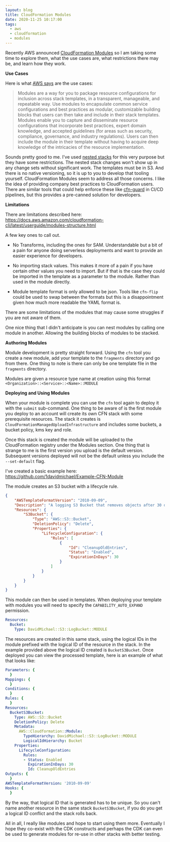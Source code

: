 ```yaml
---
layout: blog
title: CloudFormation Modules
date: 2020-11-25 10:17:00
tags:
  - aws
  - cloudformation
  - modules
---
```


Recently AWS announced [CloudFormation Modules](https://aws.amazon.com/blogs/mt/introducing-aws-cloudformation-modules/) so I am taking some time to explore them, what the use cases are, what restrictions there may be, and learn how they work.

**Use Cases**

Here is what [AWS says](https://docs.aws.amazon.com/cloudformation-cli/latest/userguide/modules.html) are the use cases:

> Modules are a way for you to package resource configurations for inclusion across stack templates, in a transparent, manageable, and repeatable way. Use modules to encapsulate common service configurations and best practices as modular, customizable building blocks that users can then take and include in their stack templates. Modules enable you to capture and disseminate resource configurations that incorporate best practices, expert domain knowledge, and accepted guidelines (for areas such as security, compliance, governance, and industry regulations). Users can then include the module in their template without having to acquire deep knowledge of the intricacies of the resource implementation.

Sounds pretty good to me. I've used [nested stacks](https://docs.aws.amazon.com/AWSCloudFormation/latest/UserGuide/using-cfn-nested-stacks.html) for this very purpose but they have some restrictions. The nested stack changes won't show up in any change sets without significant work. The templates must be in S3. And there is no native versioning, so it is up to you to develop that tooling yourself. CloudFormation Modules seem to address all those concerns. I like the idea of providing company best practices to CloudFormation users. There are similar tools that could help enforce these like [cfn-guard](https://aws.amazon.com/about-aws/whats-new/2020/06/introducing-aws-cloudformation-guard-preview/) in CI/CD pipelines, but this provides a pre-canned solution for developers.

**Limitations**

There are limitations described here: <https://docs.aws.amazon.com/cloudformation-cli/latest/userguide/modules-structure.html>

A few key ones to call out.

* No Transforms, including the ones for SAM. Understandable but a bit of a pain for anyone doing serverless deployments and want to provide an easier experience for developers.

* No importing stack values. This makes it more of a pain if you have certain other values you need to import. But if that is the case they could be imported in the template as a parameter to the module. Rather than used in the module directly.

* Module template format is only allowed to be json. Tools like `cfn-flip` could be used to swap between the formats but this is a disappointment given how much more readable the YAML format is.


There are some limitations of the modules that may cause some struggles if you are not aware of them.

One nice thing that I didn't anticipate is you can nest modules by calling one module in another. Allowing the building blocks of modules to be stacked.

**Authoring Modules**

Module development is pretty straight forward. Using the `cfn` tool you create a new module, add your template to the `fragments` directory and go from there. One thing to note is there can only be one template file in the `fragments` directory.

Modules are given a resource type name at creation using this format `<Organization>::<Service>::<Name>::MODULE`

**Deploying and Using Modules**

When your module is complete you can use the `cfn` tool again to deploy it with the `submit` sub-command. One thing to be aware of is the first module you deploy to an account will create its own CFN stack with some prerequisite resources. The stack it creates is `CloudFormationManagedUploadInfrastructure` and includes some buckets, a bucket policy, kms key and role.

Once this stack is created the module will be uploaded to the CloudFormation registry under the Modules section. One thing that is strange to me is the first version you upload is the default version. Subsequent versions deployed will not be the default unless you include the `--set-default` flag.

I've created a basic example here: <https://github.com/1davidmichael/Example-CFN-Module>

The module creates an S3 bucket with a lifecycle rule.

```json
{
    "AWSTemplateFormatVersion": "2010-09-09",
    "Description": "A logging S3 Bucket that removes objects after 30 days",
    "Resources": {
        "S3Bucket": {
            "Type": "AWS::S3::Bucket",
            "DeletionPolicy": "Delete",
            "Properties": {
                "LifecycleConfiguration": {
                    "Rules": [
                        {
                            "Id": "CleanupOldEntries",
                            "Status": "Enabled",
                            "ExpirationInDays": 30
                        }
                    ]
                }
            }
        }
    }
}
```

This module can then be used in templates. When deploying your template with modules you will need to specify the `CAPABILITY_AUTO_EXPAND` permission.

```yaml
Resources:
  Bucket:
    Type: DavidMichael::S3::LogBucket::MODULE
```

The resources are created in this same stack, using the logical IDs in the module prefixed with the logical ID of the resource in the stack. In the example provided above the logical ID created is `BucketS3Bucket`. Once deployed you can view the processed template, here is an example of what that looks like:

```yaml
Parameters: {
  }
Mappings: {
  }
Conditions: {
  }
Rules: {
  }
Resources:
  BucketS3Bucket:
    Type: AWS::S3::Bucket
    DeletionPolicy: Delete
    Metadata:
      AWS::Cloudformation::Module:
        TypeHierarchy: DavidMichael::S3::LogBucket::MODULE
        LogicalIdHierarchy: Bucket
    Properties:
      LifecycleConfiguration:
        Rules:
        - Status: Enabled
          ExpirationInDays: 30
          Id: CleanupOldEntries
Outputs: {
  }
AWSTemplateFormatVersion: '2010-09-09'
Hooks: {
  }
```

By the way, that logical ID that is generated has to be unique. So you can't name another resource in the same stack `BucketS3Bucket`, if you do you get a logical ID conflict and the stack rolls back.

All in all, I really like modules and hope to start using them more. Eventually I hope they co-exist with the CDK constructs and perhaps the CDK can even be used to generate modules for re-use in other stacks with better testing.